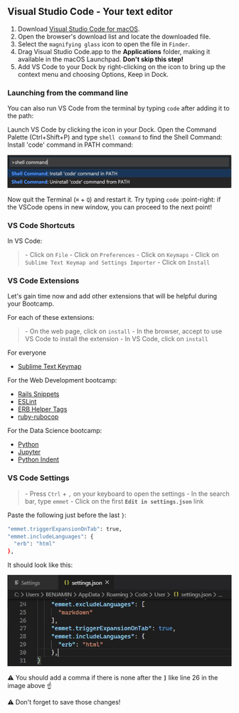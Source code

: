 ## Visual Studio Code - Your text editor

1. Download [Visual Studio Code for macOS](https://go.microsoft.com/fwlink/?LinkID=534106).
2. Open the browser's download list and locate the downloaded file.
3. Select the `magnifying glass` icon to open the file in `Finder`.
4. Drag Visual Studio Code.app to the **Applications** folder, making it available in the macOS Launchpad. **Don't skip this step!**
5. Add VS Code to your Dock by right-clicking on the icon to bring up the context menu and choosing Options, Keep in Dock.


### Launching from the command line

You can also run VS Code from the terminal by typing `code` after adding it to the path:

Launch VS Code by clicking the icon in your Dock.
Open the Command Palette (Ctrl+Shift+P) and type `shell command` to find the Shell Command: Install 'code' command in PATH command:


![](images/mac_vscode_command.png)

Now quit the Terminal (`⌘` + `Q`) and restart it.
Try typing `code` :point-right: if the VSCode opens in new window, you can proceed to the next point!


### VS Code Shortcuts

In VS Code:

>\- Click on `File`
>\- Click on `Preferences`
>\- Click on `Keymaps`
>\- Click on `Sublime Text Keymap and Settings Importer`
>\- Click on `Install`


### VS Code Extensions

Let's gain time now and add other extensions that will be helpful during your Bootcamp.


For each of these extensions:


>\- On the web page, click on `install`
>\- In the browser, accept to use VS Code to install the extension
>\- In VS Code, click on `install`

For everyone
- [Sublime Text Keymap](https://marketplace.visualstudio.com/items?itemName=ms-vscode.sublime-keybindings)

For the Web Development bootcamp:
- [Rails Snippets](https://marketplace.visualstudio.com/items?itemName=hridoy.rails-snippets)
- [ESLint](https://marketplace.visualstudio.com/items?itemName=dbaeumer.vscode-eslint)
- [ERB Helper Tags](https://marketplace.visualstudio.com/items?itemName=rayhanw.erb-helpers)
- [ruby-rubocop](https://marketplace.visualstudio.com/items?itemName=misogi.ruby-rubocop)

For the Data Science bootcamp:
- [Python](https://marketplace.visualstudio.com/items?itemName=ms-python.python)
- [Jupyter](https://marketplace.visualstudio.com/items?itemName=ms-toolsai.jupyter)
- [Python Indent](https://marketplace.visualstudio.com/items?itemName=KevinRose.vsc-python-indent)

### VS Code Settings
>\- Press `Ctrl` + `,` on your keyboard to open the settings
>\- In the search bar, type `emmet`
>\- Click on the first **`Edit in settings.json`** link


Paste the following just before the last `}`:

```bash
"emmet.triggerExpansionOnTab": true,
"emmet.includeLanguages": {
  "erb": "html"
},
```

It should look like this:

![vscode_emmet](images/vscode_emmet.jpg)

:warning: You should add a comma if there is none after the **`]`** like line 26 in the image above ☝️


:warning: Don't forget to save those changes!